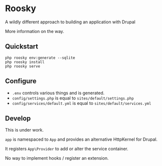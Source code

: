 # Roosky

A wildly different approach to building an application with Drupal

More information on the way.

## Quickstart

```
php roosky env:generate --sqlite
php roosky install
php roosky serve
```

## Configure

* `.env` controls various things and is generated.
* `config/settings.php` is equal to `sites/default/settings.php`
* `config/services/default.yml` is equal to `sites/default/services.yml`

## Develop

This is under work.

`app` is namespaced to `App` and provides an alternative HttpKernel for Drupal.

It registers `App\Provider` to add or alter the service container.

No way to implement hooks / register an extension.
